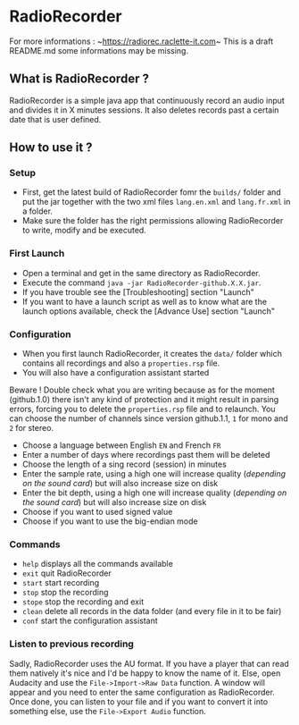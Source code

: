 # RadioRecorder
For more informations : ~https://radiorec.raclette-it.com~
This is a draft README.md some informations may be missing.
## What is RadioRecorder ?
RadioRecorder is a simple java app that continuously record an audio input and divides it in X minutes sessions. It also deletes records past a certain date that is user defined.
## How to use it ?
### Setup
- First, get the latest build of RadioRecorder fomr the `builds/` folder and put the jar together with the two xml files `lang.en.xml` and `lang.fr.xml` in a folder.
- Make sure the folder has the right permissions allowing RadioRecorder to write, modify and be executed. 
### First Launch
- Open a terminal and get in the same directory as RadioRecorder. 
- Execute the command `java -jar RadioRecorder-github.X.X.jar`.
- If you have trouble see the [Troubleshooting] section "Launch"
- If you want to have a launch script as well as to know what are the launch options available, check the [Advance Use] section "Launch"
### Configuration
- When you first launch RadioRecorder, it creates the `data/` folder which contains all recordings and also a `properties.rsp` file.
- You will also have a configuration assistant started

Beware ! Double check what you are writing because as for the moment (github.1.0) there isn't any kind of protection and it might result in parsing errors, forcing you to delete the `properties.rsp` file and to relaunch.
You can choose the number of channels since version github.1.1, `1` for mono and `2` for stereo.
- Choose a language between English `EN` and French `FR`
- Enter a number of days where recordings past them will be deleted
- Choose the length of a sing record (session) in minutes
- Enter the sample rate, using a high one will increase quality (*depending on the sound card*) but will also increase size on disk
- Enter the bit depth, using a high one will increase quality (*depending on the sound card*) but will also increase size on disk
- Choose if you want to used signed value 
- Choose if you want to use the big-endian mode 
### Commands
- `help` displays all the commands available
- `exit` quit RadioRecorder
- `start` start recording
- `stop` stop the recording
- `stope` stop the recording and exit
- `clean` delete all records in the data folder (and every file in it to be fair)
- `conf` start the configuration assistant
### Listen to previous recording
Sadly, RadioRecorder uses the AU format. If you have a player that can read them natively it's nice and I'd be happy to know the name of it. Else, open Audacity and use the `File->Import->Raw Data` function. A window will appear and you need to enter the same configuration as RadioRecorder. Once done, you can listen to your file and if you want to convert it into something else, use the `File->Export Audio` function.

